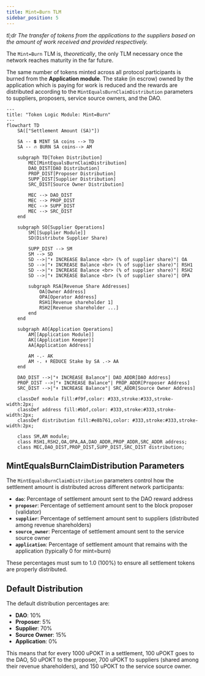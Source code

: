 ```yaml
---
title: Mint=Burn TLM
sidebar_position: 5
---
```


_tl;dr The transfer of tokens from the applications to the suppliers based on the amount of work received and provided respectively._

The `Mint=Burn` TLM is, _theoretically_, the only TLM necessary once the network
reaches maturity in the far future.

The same number of tokens minted across all protocol participants is burned from
the **Application module**. The stake (in escrow) owned by the application which is
paying for work is reduced and the rewards are distributed according to the
`MintEqualsBurnClaimDistribution` parameters to suppliers, proposers, service source
owners, and the DAO.

```mermaid
---
title: "Token Logic Module: Mint=Burn"
---
flowchart TD
    SA(["Settlement Amount (SA)"])

    SA -- 💲 MINT SA coins --> TD
    SA -- 🔥 BURN SA coins--> AM

    subgraph TD[Token Distribution]
        MEC[MintEqualsBurnClaimDistribution]
        DAO_DIST[DAO Distribution]
        PROP_DIST[Proposer Distribution]
        SUPP_DIST[Supplier Distribution]
        SRC_DIST[Source Owner Distribution]
        
        MEC --> DAO_DIST
        MEC --> PROP_DIST
        MEC --> SUPP_DIST
        MEC --> SRC_DIST
    end

    subgraph SO[Supplier Operations]
        SM[[Supplier Module]]
        SD(Distribute Supplier Share)

        SUPP_DIST --> SM
        SM --> SD
        SD -->|"⬆️ INCREASE Balance <br> (% of supplier share)"| OA
        SD -->|"⬆️ INCREASE Balance <br> (% of supplier share)"| RSH1
        SD -->|"⬆️ INCREASE Balance <br> (% of supplier share)"| RSH2
        SD -->|"⬆️ INCREASE Balance <br> (% of supplier share)"| OPA

        subgraph RSA[Revenue Share Addresses]
            OA[Owner Address]
            OPA[Operator Address]
            RSH1[Revenue shareholder 1]
            RSH2[Revenue shareholder ...]
        end
    end

    subgraph AO[Application Operations]
        AM[[Application Module]]
        AK[(Application Keeper)]
        AA[Application Address]

        AM -.- AK
        AM -. ⬇️ REDUCE Stake by SA .-> AA
    end

    DAO_DIST -->|"⬆️ INCREASE Balance"| DAO_ADDR[DAO Address]
    PROP_DIST -->|"⬆️ INCREASE Balance"| PROP_ADDR[Proposer Address]
    SRC_DIST -->|"⬆️ INCREASE Balance"| SRC_ADDR[Source Owner Address]

    classDef module fill:#f9f,color: #333,stroke:#333,stroke-width:2px;
    classDef address fill:#bbf,color: #333,stroke:#333,stroke-width:2px;
    classDef distribution fill:#e8b761,color: #333,stroke:#333,stroke-width:2px;

    class SM,AM module;
    class RSH1,RSH2,OA,OPA,AA,DAO_ADDR,PROP_ADDR,SRC_ADDR address;
    class MEC,DAO_DIST,PROP_DIST,SUPP_DIST,SRC_DIST distribution;
```

## MintEqualsBurnClaimDistribution Parameters

The `MintEqualsBurnClaimDistribution` parameters control how the settlement amount is distributed across different network participants:

- **`dao`**: Percentage of settlement amount sent to the DAO reward address
- **`proposer`**: Percentage of settlement amount sent to the block proposer (validator)
- **`supplier`**: Percentage of settlement amount sent to suppliers (distributed among revenue shareholders)
- **`source_owner`**: Percentage of settlement amount sent to the service source owner
- **`application`**: Percentage of settlement amount that remains with the application (typically 0 for mint=burn)

These percentages must sum to 1.0 (100%) to ensure all settlement tokens are properly distributed.

## Default Distribution

The default distribution percentages are:

- **DAO**: 10%
- **Proposer**: 5%
- **Supplier**: 70%
- **Source Owner**: 15%
- **Application**: 0%

This means that for every 1000 uPOKT in a settlement, 100 uPOKT goes to the DAO, 50 uPOKT to the proposer, 700 uPOKT to suppliers (shared among their revenue shareholders), and 150 uPOKT to the service source owner.
